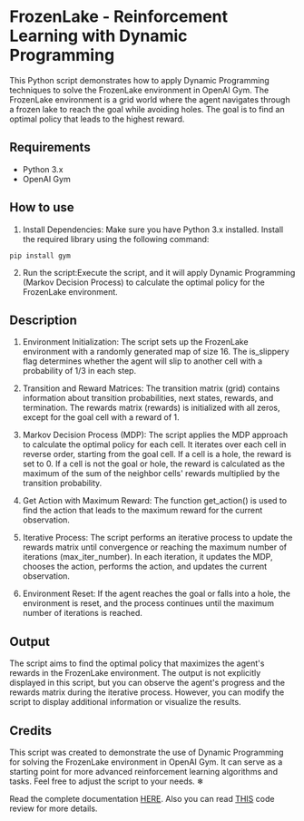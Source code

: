 # FrozenLake - Reinforcement Learning with Dynamic Programming
 This Python script demonstrates how to apply Dynamic Programming techniques to solve the FrozenLake environment in OpenAI Gym. The FrozenLake environment is a grid world where the agent navigates through a frozen lake to reach the goal while avoiding holes. The goal is to find an optimal policy that leads to the highest reward.

 ## Requirements
* Python 3.x
* OpenAI Gym

## How to use
1. Install Dependencies: Make sure you have Python 3.x installed. Install the required library using the following command:
```
pip install gym
```
2. Run the script:Execute the script, and it will apply Dynamic Programming (Markov Decision Process) to calculate the optimal policy for the FrozenLake environment.

## Description
1. Environment Initialization: The script sets up the FrozenLake environment with a randomly generated map of size 16. The is_slippery flag determines whether the agent will slip to another cell with a probability of 1/3 in each step.

2. Transition and Reward Matrices: The transition matrix (grid) contains information about transition probabilities, next states, rewards, and termination. The rewards matrix (rewards) is initialized with all zeros, except for the goal cell with a reward of 1.

3. Markov Decision Process (MDP): The script applies the MDP approach to calculate the optimal policy for each cell. It iterates over each cell in reverse order, starting from the goal cell. If a cell is a hole, the reward is set to 0. If a cell is not the goal or hole, the reward is calculated as the maximum of the sum of the neighbor cells' rewards multiplied by the transition probability.

4. Get Action with Maximum Reward: The function get_action() is used to find the action that leads to the maximum reward for the current observation.

5. Iterative Process: The script performs an iterative process to update the rewards matrix until convergence or reaching the maximum number of iterations (max_iter_number). In each iteration, it updates the MDP, chooses the action, performs the action, and updates the current observation.

6. Environment Reset: If the agent reaches the goal or falls into a hole, the environment is reset, and the process continues until the maximum number of iterations is reached.

## Output
 The script aims to find the optimal policy that maximizes the agent's rewards in the FrozenLake environment. The output is not explicitly displayed in this script, but you can observe the agent's progress and the rewards matrix during the iterative process. However, you can modify the script to display additional information or visualize the results.

 ## Credits
 This script was created to demonstrate the use of Dynamic Programming for solving the FrozenLake environment in OpenAI Gym. It can serve as a starting point for more advanced reinforcement learning algorithms and tasks. Feel free to adjust the script to your needs. ❄

 Read the complete documentation [HERE](Documentation.pdf).
Also you can read [THIS](Code_review.pdf) code review for more details.